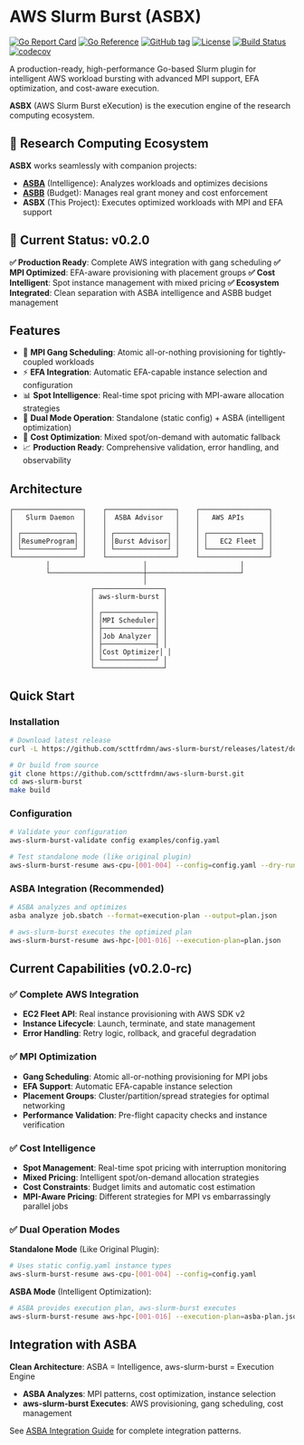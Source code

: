# AWS Slurm Burst (ASBX)

[![Go Report Card](https://goreportcard.com/badge/github.com/scttfrdmn/aws-slurm-burst)](https://goreportcard.com/report/github.com/scttfrdmn/aws-slurm-burst)
[![Go Reference](https://pkg.go.dev/badge/github.com/scttfrdmn/aws-slurm-burst.svg)](https://pkg.go.dev/github.com/scttfrdmn/aws-slurm-burst)
[![GitHub tag](https://img.shields.io/github/tag/scttfrdmn/aws-slurm-burst.svg)](https://github.com/scttfrdmn/aws-slurm-burst/tags)
[![License](https://img.shields.io/badge/License-MIT-blue.svg)](LICENSE)
[![Build Status](https://github.com/scttfrdmn/aws-slurm-burst/workflows/CI/badge.svg)](https://github.com/scttfrdmn/aws-slurm-burst/actions)
[![codecov](https://codecov.io/gh/scttfrdmn/aws-slurm-burst/branch/main/graph/badge.svg)](https://codecov.io/gh/scttfrdmn/aws-slurm-burst)

A production-ready, high-performance Go-based Slurm plugin for intelligent AWS workload bursting with advanced MPI support, EFA optimization, and cost-aware execution.

**ASBX** (AWS Slurm Burst eXecution) is the execution engine of the research computing ecosystem.

## 🌟 Research Computing Ecosystem

**ASBX** works seamlessly with companion projects:
- **[ASBA](https://github.com/scttfrdmn/aws-slurm-burst-advisor)** (Intelligence): Analyzes workloads and optimizes decisions
- **[ASBB](https://github.com/scttfrdmn/aws-slurm-burst-budget)** (Budget): Manages real grant money and cost enforcement
- **ASBX** (This Project): Executes optimized workloads with MPI and EFA support

## 🎯 Current Status: v0.2.0

**✅ Production Ready**: Complete AWS integration with gang scheduling
**✅ MPI Optimized**: EFA-aware provisioning with placement groups
**✅ Cost Intelligent**: Spot instance management with mixed pricing
**✅ Ecosystem Integrated**: Clean separation with ASBA intelligence and ASBB budget management

## Features

- 🚀 **MPI Gang Scheduling**: Atomic all-or-nothing provisioning for tightly-coupled workloads
- ⚡ **EFA Integration**: Automatic EFA-capable instance selection and configuration
- 📊 **Spot Intelligence**: Real-time spot pricing with MPI-aware allocation strategies
- 🔄 **Dual Mode Operation**: Standalone (static config) + ASBA (intelligent optimization)
- 🎯 **Cost Optimization**: Mixed spot/on-demand with automatic fallback
- 📈 **Production Ready**: Comprehensive validation, error handling, and observability

## Architecture

```
┌─────────────────┐    ┌─────────────────┐    ┌─────────────────┐
│   Slurm Daemon  │    │  ASBA Advisor   │    │   AWS APIs      │
│                 │    │                 │    │                 │
│ ┌─────────────┐ │    │ ┌─────────────┐ │    │ ┌─────────────┐ │
│ │ResumeProgram│ │    │ │Burst Advisor│ │    │ │   EC2 Fleet │ │
│ └─────────────┘ │    │ └─────────────┘ │    │ └─────────────┘ │
└─────────────────┘    └─────────────────┘    └─────────────────┘
         │                       │                       │
         └───────────────────────┼───────────────────────┘
                                 │
                    ┌─────────────────┐
                    │ aws-slurm-burst │
                    │                 │
                    │ ┌─────────────┐ │
                    │ │MPI Scheduler│ │
                    │ ├─────────────┤ │
                    │ │Job Analyzer │ │
                    │ ├─────────────┤ │
                    │ │Cost Optimizer│ │
                    │ └─────────────┘ │
                    └─────────────────┘
```

## Quick Start

### Installation
```bash
# Download latest release
curl -L https://github.com/scttfrdmn/aws-slurm-burst/releases/latest/download/aws-slurm-burst-linux-amd64.tar.gz | tar xz

# Or build from source
git clone https://github.com/scttfrdmn/aws-slurm-burst.git
cd aws-slurm-burst
make build
```

### Configuration
```bash
# Validate your configuration
aws-slurm-burst-validate config examples/config.yaml

# Test standalone mode (like original plugin)
aws-slurm-burst-resume aws-cpu-[001-004] --config=config.yaml --dry-run
```

### ASBA Integration (Recommended)
```bash
# ASBA analyzes and optimizes
asba analyze job.sbatch --format=execution-plan --output=plan.json

# aws-slurm-burst executes the optimized plan
aws-slurm-burst-resume aws-hpc-[001-016] --execution-plan=plan.json
```

## Current Capabilities (v0.2.0-rc)

### ✅ Complete AWS Integration
- **EC2 Fleet API**: Real instance provisioning with AWS SDK v2
- **Instance Lifecycle**: Launch, terminate, and state management
- **Error Handling**: Retry logic, rollback, and graceful degradation

### ✅ MPI Optimization
- **Gang Scheduling**: Atomic all-or-nothing provisioning for MPI jobs
- **EFA Support**: Automatic EFA-capable instance selection
- **Placement Groups**: Cluster/partition/spread strategies for optimal networking
- **Performance Validation**: Pre-flight capacity checks and instance verification

### ✅ Cost Intelligence
- **Spot Management**: Real-time spot pricing with interruption monitoring
- **Mixed Pricing**: Intelligent spot/on-demand allocation strategies
- **Cost Constraints**: Budget limits and automatic cost estimation
- **MPI-Aware Pricing**: Different strategies for MPI vs embarrassingly parallel jobs

### ✅ Dual Operation Modes

**Standalone Mode** (Like Original Plugin):
```bash
# Uses static config.yaml instance types
aws-slurm-burst-resume aws-cpu-[001-004] --config=config.yaml
```

**ASBA Mode** (Intelligent Optimization):
```bash
# ASBA provides execution plan, aws-slurm-burst executes
aws-slurm-burst-resume aws-hpc-[001-016] --execution-plan=asba-plan.json
```

## Integration with ASBA

**Clean Architecture**: ASBA = Intelligence, aws-slurm-burst = Execution Engine

- **ASBA Analyzes**: MPI patterns, cost optimization, instance selection
- **aws-slurm-burst Executes**: AWS provisioning, gang scheduling, cost management

See [ASBA Integration Guide](docs/ASBA-INTEGRATION.md) for complete integration patterns.
